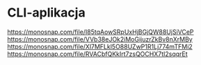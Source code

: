 # CLI-aplikacja

https://monosnap.com/file/I85tqAowSRpUxHjBGjQW88UjSiVCeP
https://monosnap.com/file/VVb38eJOk2iMoGijuzrZkBv8nXrMBy
https://monosnap.com/file/Xl7MFLkl5O88UZwP1R1Lj774mTFMi2
https://monosnap.com/file/RVACbfQKkIrt7zsQOCHX7tI2sqqrEt
